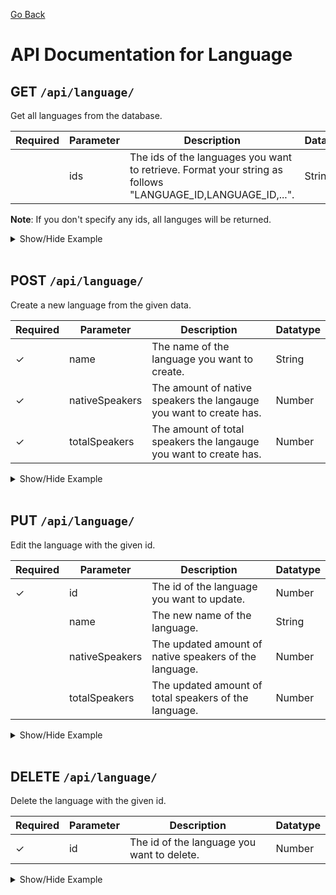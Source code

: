 [Go Back](./README.md)

# API Documentation for Language

## GET `/api/language/`

Get all languages from the database.

| Required | Parameter | Description                                                                                                 | Datatype |
| -------- | --------- | ----------------------------------------------------------------------------------------------------------- | -------- |
|          | ids       | The ids of the languages you want to retrieve. Format your string as follows "LANGUAGE_ID,LANGUAGE_ID,...". | String   |

**Note**: If you don't specify any ids, all languges will be returned.

<details>
<summary>Show/Hide Example</summary>

Send a GET request to `/api/language/`:

Response:

```json
{
	"success": true,
	"error": "",
	"data": [
		{
			"languageID": 1,
			"languageName": "Standard Chinese",
			"languageNativeSpeakers": 929000000,
			"languageTotalSpeakers": 1118000000,
			"createdAt": "1970-01-01T00:00:00.000Z",
			"updatedAt": "1970-01-01T00:00:00.000Z"
		},
		{
			"languageID": 2,
			"languageName": "Hindi",
			"languageNativeSpeakers": 343900000,
			"languageTotalSpeakers": 602200000,
			"createdAt": "1970-01-01T00:00:00.000Z",
			"updatedAt": "1970-01-01T00:00:00.000Z"
		},
		{
			"languageID": 3,
			"languageName": "English",
			"languageNativeSpeakers": 372900000,
			"languageTotalSpeakers": 1452000000,
			"createdAt": "1970-01-01T00:00:00.000Z",
			"updatedAt": "1970-01-01T00:00:00.000Z"
		},
		{
			"languageID": 4,
			"languageName": "Indonesian",
			"languageNativeSpeakers": 43600000,
			"languageTotalSpeakers": 199000000,
			"createdAt": "1970-01-01T00:00:00.000Z",
			"updatedAt": "1970-01-01T00:00:00.000Z"
		},
		{
			"languageID": 5,
			"languageName": "Punjabi",
			"languageNativeSpeakers": 12000000,
			"languageTotalSpeakers": 32000000,
			"createdAt": "1970-01-01T00:00:00.000Z",
			"updatedAt": "1970-01-01T00:00:00.000Z"
		},
		{
			"languageID": 6,
			"languageName": "Swedish",
			"languageNativeSpeakers": 9000000,
			"languageTotalSpeakers": 20000000,
			"createdAt": "1970-01-01T00:00:00.000Z",
			"updatedAt": "1970-01-01T00:00:00.000Z"
		}
	]
}
```

Send a GET request to `/api/languges/?ids=1,4`:

Response:

```json
{
	"success": true,
	"error": "",
	"data": [
		{
			"languageID": 1,
			"languageName": "Standard Chinese",
			"languageNativeSpeakers": 929000000,
			"languageTotalSpeakers": 1118000000,
			"createdAt": "1970-01-01T00:00:00.000Z",
			"updatedAt": "1970-01-01T00:00:00.000Z"
		},
		{
			"languageID": 4,
			"languageName": "Indonesian",
			"languageNativeSpeakers": 43600000,
			"languageTotalSpeakers": 199000000,
			"createdAt": "1970-01-01T00:00:00.000Z",
			"updatedAt": "1970-01-01T00:00:00.000Z"
		}
	]
}
```

</details>
<br>

## POST `/api/language/`

Create a new language from the given data.

| Required | Parameter      | Description                                                        | Datatype |
| -------- | -------------- | ------------------------------------------------------------------ | -------- |
| ✓        | name           | The name of the language you want to create.                       | String   |
| ✓        | nativeSpeakers | The amount of native speakers the langauge you want to create has. | Number   |
| ✓        | totalSpeakers  | The amount of total speakers the langauge you want to create has.  | Number   |

<details>
<summary>Show/Hide Example</summary>

Send a POST request to `/api/language/` with the following body:

```json
{
	"name": "Norwegian",
	"nativeSpeakers": 5320000,
	"totalSpeakers": 7000000
}
```

Response:

```json
{
	"success": true,
	"error": "",
	"data": {
		"languageID": 1,
		"languageName": "Norwegian",
		"languageNativeSpeakers": 5320000,
		"languageTotalSpeakers": 7000000,
		"updatedAt": "1970-01-01T00:00:00.000Z",
		"createdAt": "1970-01-01T00:00:00.000Z"
	}
}
```

</details>
<br>

## PUT `/api/language/`

Edit the language with the given id.

| Required | Parameter      | Description                                            | Datatype |
| -------- | -------------- | ------------------------------------------------------ | -------- |
| ✓        | id             | The id of the language you want to update.             | Number   |
|          | name           | The new name of the language.                          | String   |
|          | nativeSpeakers | The updated amount of native speakers of the language. | Number   |
|          | totalSpeakers  | The updated amount of total speakers of the language.  | Number   |

<details>
<summary>Show/Hide Example</summary>

Send a PUT request to `/api/language/` with the following body:

```json
{
	"id": 1,
	"nativeSpeakers": 500000,
	"totalSpeakers": 550000
}
```

Response:

```json
{
	"success": true,
	"error": "",
	"data": {
		"languageID": 1,
		"languageName": "Norwegian",
		"languageNativeSpeakers": 500000,
		"languageTotalSpeakers": 550000,
		"updatedAt": "1970-01-01T00:00:00.000Z",
		"createdAt": "1970-01-01T00:00:00.000Z"
	}
}
```

</details>
<br>

## DELETE `/api/language/`

Delete the language with the given id.

| Required | Parameter | Description                                | Datatype |
| -------- | --------- | ------------------------------------------ | -------- |
| ✓        | id        | The id of the language you want to delete. | Number   |

<details>
<summary>Show/Hide Example</summary>
Send a DELETE request to `/api/language/` with the following body:

```json
{
	"id": 1
}
```

Response:

```json
{
	"success": true,
	"error": "",
	"data": 1
}
```

</details>

